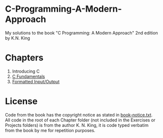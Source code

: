 # C-Programming-A-Modern-Approach
My solutions to the book "C Programming: A Modern Approach" 2nd edition by K.N. King

# Chapters
1. Introducing C
2. [C Fundamentals](./Chapter2/)
3. [Formatted Input/Output](./Chapter3/)

# License
Code from the book has the copyright notice as stated in [book-notice.txt](./book-notice.txt).
All code in the root of each Chapter folder (not included in the Exercises or Projects folders) is from the author K. N. King, it is code typed verbatim from the book by me for repetition purposes.